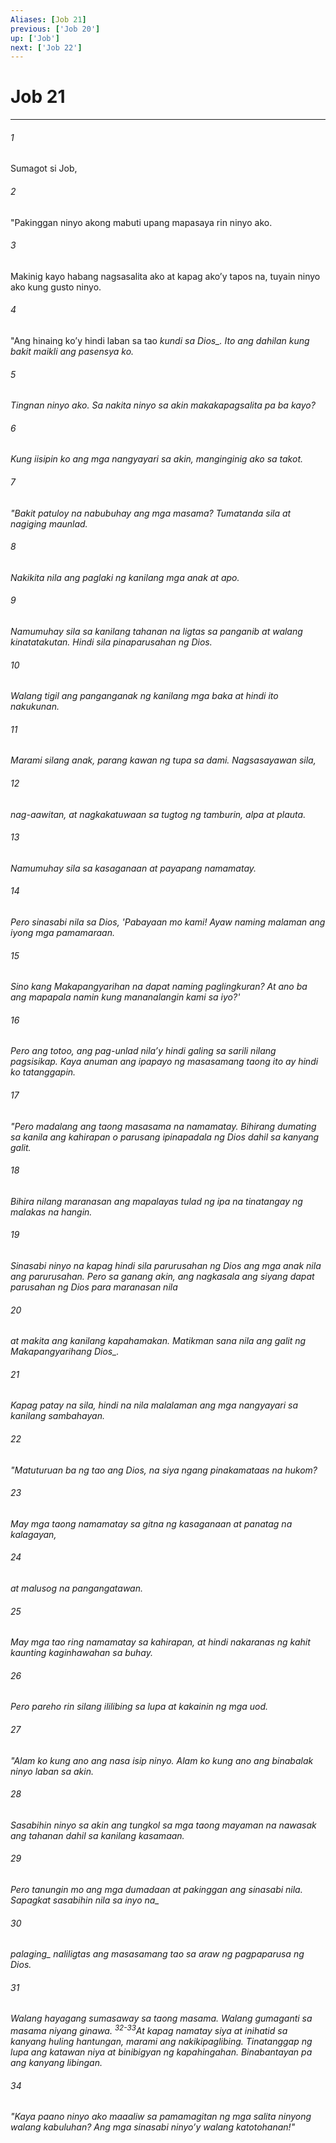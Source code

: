 ```yaml
---
Aliases: [Job 21]
previous: ['Job 20']
up: ['Job']
next: ['Job 22']
---
```

# Job 21

***






















###### 1 










Sumagot si Job, 





















###### 2 










"Pakinggan ninyo akong mabuti upang mapasaya rin ninyo ako. 





















###### 3 










Makinig kayo habang nagsasalita ako at kapag akoʼy tapos na, tuyain ninyo ako kung gusto ninyo. 





















###### 4 










"Ang hinaing koʼy hindi laban sa tao <i class="trans-change">kundi sa Dios_. Ito ang dahilan kung bakit maikli ang pasensya ko. 





















###### 5 










Tingnan ninyo ako. Sa nakita ninyo sa akin makakapagsalita pa ba kayo? 





















###### 6 










Kung iisipin ko ang mga nangyayari sa akin, manginginig ako sa takot. 





















###### 7 










"Bakit patuloy na nabubuhay ang mga masama? Tumatanda sila at nagiging maunlad. 





















###### 8 










Nakikita nila ang paglaki ng kanilang mga anak at apo. 





















###### 9 










Namumuhay sila sa kanilang tahanan na ligtas sa panganib at walang kinatatakutan. Hindi sila pinaparusahan ng Dios. 





















###### 10 










Walang tigil ang panganganak ng kanilang mga baka at hindi ito nakukunan. 





















###### 11 










Marami silang anak, parang kawan ng tupa sa dami. Nagsasayawan sila, 





















###### 12 










nag-aawitan, at nagkakatuwaan sa tugtog ng tamburin, alpa at plauta. 





















###### 13 










Namumuhay sila sa kasaganaan at payapang namamatay. 





















###### 14 










Pero sinasabi nila sa Dios, 'Pabayaan mo kami! Ayaw naming malaman ang iyong mga pamamaraan. 





















###### 15 










Sino kang Makapangyarihan na dapat naming paglingkuran? At ano ba ang mapapala namin kung mananalangin kami sa iyo?' 





















###### 16 










Pero ang totoo, ang pag-unlad nilaʼy hindi galing sa sarili nilang pagsisikap. Kaya anuman ang ipapayo ng masasamang taong ito ay hindi ko tatanggapin. 





















###### 17 










"Pero madalang ang taong masasama na namamatay. Bihirang dumating sa kanila ang kahirapan o parusang ipinapadala ng Dios dahil sa kanyang galit. 





















###### 18 










Bihira nilang maranasan ang mapalayas tulad ng ipa na tinatangay ng malakas na hangin. 





















###### 19 










Sinasabi ninyo na kapag hindi sila parurusahan ng Dios ang mga anak nila ang parurusahan. Pero sa ganang akin, ang nagkasala ang siyang dapat parusahan ng Dios para maranasan nila 





















###### 20 










at makita ang kanilang kapahamakan. Matikman sana nila ang galit ng Makapangyarihang <i class="trans-change">Dios_. 





















###### 21 










Kapag patay na sila, hindi na nila malalaman ang mga nangyayari sa kanilang sambahayan. 





















###### 22 










"Matuturuan ba ng tao ang Dios, na siya ngang pinakamataas na hukom? 





















###### 23 










May mga taong namamatay sa gitna ng kasaganaan at panatag na kalagayan, 





















###### 24 










at malusog na pangangatawan. 





















###### 25 










May mga tao ring namamatay sa kahirapan, at hindi nakaranas ng kahit kaunting kaginhawahan sa buhay. 





















###### 26 










Pero pareho rin silang ililibing sa lupa at kakainin ng mga uod. 





















###### 27 










"Alam ko kung ano ang nasa isip ninyo. Alam ko kung ano ang binabalak ninyo laban sa akin. 





















###### 28 










Sasabihin ninyo sa akin ang tungkol sa mga taong mayaman na nawasak ang tahanan dahil sa kanilang kasamaan. 





















###### 29 










Pero tanungin mo ang mga dumadaan at pakinggan ang sinasabi nila. <i class="trans-change">Sapagkat sasabihin nila sa inyo na_ 





















###### 30 










<i class="trans-change">palaging_ naliligtas ang masasamang tao sa araw ng pagpaparusa ng Dios. 





















###### 31 










Walang hayagang sumasaway sa taong masama. Walang gumaganti sa masama niyang ginawa. <sup class="versenum">32-33</sup>At kapag namatay siya at inihatid sa kanyang huling hantungan, marami ang nakikipaglibing. Tinatanggap ng lupa ang katawan niya at binibigyan ng kapahingahan. Binabantayan pa ang kanyang libingan. 





















###### 34 










"Kaya paano ninyo ako maaaliw sa pamamagitan ng mga salita ninyong walang kabuluhan? Ang mga sinasabi ninyoʼy walang katotohanan!"
